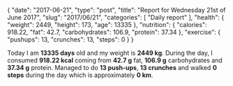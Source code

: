 {
    "date": "2017-06-21",
    "type": "post",
    "title": "Report for Wednesday 21st of June 2017",
    "slug": "2017\/06\/21",
    "categories": [
        "Daily report"
    ],
    "health": {
        "weight": 2449,
        "height": 173,
        "age": 13335
    },
    "nutrition": {
        "calories": 918.22,
        "fat": 42.7,
        "carbohydrates": 106.9,
        "protein": 37.34
    },
    "exercise": {
        "pushups": 13,
        "crunches": 13,
        "steps": 0
    }
}

Today I am <strong>13335 days</strong> old and my weight is <strong>2449 kg</strong>. During the day, I consumed <strong>918.22 kcal</strong> coming from <strong>42.7 g</strong> fat, <strong>106.9 g</strong> carbohydrates and <strong>37.34 g</strong> protein. Managed to do <strong>13 push-ups</strong>, <strong>13 crunches</strong> and walked <strong>0 steps</strong> during the day which is approximately <strong>0 km</strong>.